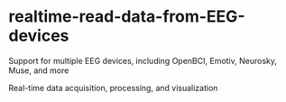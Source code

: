 # realtime-read-data-from-EEG-devices
Support for multiple EEG devices, including OpenBCI, Emotiv, Neurosky, Muse, and more

Real-time data acquisition, processing, and visualization
